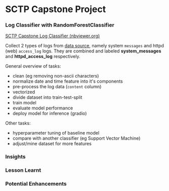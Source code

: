 # SCTP Capstone Project

### Log Classifier with RandomForestClassifier

[SCTP Capstone Log Classifier (nbviewer.org)](https://nbviewer.org/github/fc510/sctp-caps-log-classifier/blob/main/sctp_ml_log_data_RandomForestClassifier.ipynb)


Collect 2 types of logs from [data source](https://log-sharing.dreamhosters.com/), namely system `messages` and httpd (web) `access_log` logs. They are combined and labeled **system_messages** and **httpd_access_log** respectively.

General overview of tasks:
- clean (eg removing non-ascii characters)
- normalize date and time feature into it's components
- pre-process the log data (`content` column)
- vectorized
- divide dataset into train-test-split
- train model
- evaluate model performance
- deploy model for inference (gradio)

Other tasks:
- hyperparameter tuning of baseline model
- compare with another classifier (eg Support Vector Machine)
- adjust/mine dataset for more features

### Insights

### Lesson Learnt

### Potential Enhancements
